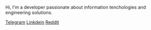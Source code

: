 Hi, I'm a developer passionate about information tenchologies and engineering solutions.

[Telegram](https://t.me/kylym_maratov)
[Linkdein](https://www.linkedin.com/in/kylym-maratov/)
[Reddit](https://www.reddit.com/user/kylym_mr)

